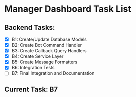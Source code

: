# Manager Dashboard Task List

## Backend Tasks:
- [x] B1: Create/Update Database Models
- [x] B2: Create Bot Command Handler
- [x] B3: Create Callback Query Handlers  
- [x] B4: Create Service Layer
- [x] B5: Create Message Formatters
- [x] B6: Integration Tests
- [ ] B7: Final Integration and Documentation

## Current Task: B7